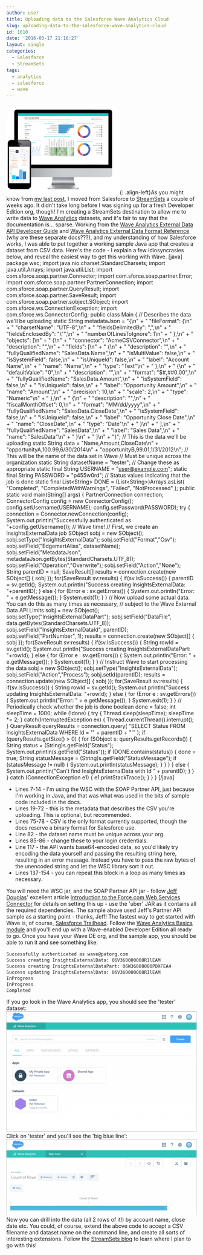 ```yaml
---
author: user
title: Uploading data to the Salesforce Wave Analytics Cloud
slug: uploading-data-to-the-salesforce-wave-analytics-cloud
id: 1610
date: '2016-03-17 21:18:27'
layout: single
categories:
  - Salesforce
  - StreamSets
tags:
  - analytics
  - salesforce
  - wave
---
```


![bi_phoneOverDesktop](images/bi_phoneOverDesktop-300x239.png){: .align-left}As you might know from [my last post](http://blog.superpat.com/2016/03/04/thank-you-for-the-music/), I moved from Salesforce to [StreamSets](https://streamsets.com/) a couple of weeks ago. It didn't take long before I was signing up for a fresh Developer Edition org, though! I'm creating a StreamSets destination to allow me to write data to [Wave Analytics](http://www.salesforce.com/analytics-cloud/overview/) datasets, and it's fair to say that the documentation is... sparse. Working from the [Wave Analytics External Data API Developer Guide](https://developer.salesforce.com/docs/atlas.en-us.bi_dev_guide_ext_data.meta/bi_dev_guide_ext_data/) and [Wave Analytics External Data Format Reference](https://developer.salesforce.com/docs/atlas.en-us.bi_dev_guide_ext_data_format.meta/bi_dev_guide_ext_data_format/) (why are these separate docs???), and my understanding of how Salesforce works, I was able to put together a working sample Java app that creates a dataset from CSV data. Here's the code - I explain a few idiosyncrasies below, and reveal the easiest way to get this working with Wave. [java] package wsc; import java.nio.charset.StandardCharsets; import java.util.Arrays; import java.util.List; import com.sforce.soap.partner.Connector; import com.sforce.soap.partner.Error; import com.sforce.soap.partner.PartnerConnection; import com.sforce.soap.partner.QueryResult; import com.sforce.soap.partner.SaveResult; import com.sforce.soap.partner.sobject.SObject; import com.sforce.ws.ConnectionException; import com.sforce.ws.ConnectorConfig; public class Main { // Describes the data we'll be uploading static String metadataJson = "{\n" + " \"fileFormat\": {\n" + " \"charsetName\": \"UTF-8\",\n" + " \"fieldsDelimitedBy\": \",\",\n" + " \"fieldsEnclosedBy\": \"\\\"\",\n" + " \"numberOfLinesToIgnore\": 1\n" + " },\n" + " \"objects\": [\n" + " {\n" + " \"connector\": \"AcmeCSVConnector\",\n" + " \"description\": \"\",\n" + " \"fields\": [\n" + " {\n" + " \"description\": \"\",\n" + " \"fullyQualifiedName\": \"SalesData.Name\",\n" + " \"isMultiValue\": false,\n" + " \"isSystemField\": false,\n" + " \"isUniqueId\": false,\n" + " \"label\": \"Account Name\",\n" + " \"name\": \"Name\",\n" + " \"type\": \"Text\"\n" + " },\n" + " {\n" + " \"defaultValue\": \"0\",\n" + " \"description\": \"\",\n" + " \"format\": \"$#,##0.00\",\n" + " \"fullyQualifiedName\": \"SalesData.Amount\",\n" + " \"isSystemField\": false,\n" + " \"isUniqueId\": false,\n" + " \"label\": \"Opportunity Amount\",\n" + " \"name\": \"Amount\",\n" + " \"precision\": 10,\n" + " \"scale\": 2,\n" + " \"type\": \"Numeric\"\n" + " },\n" + " {\n" + " \"description\": \"\",\n" + " \"fiscalMonthOffset\": 0,\n" + " \"format\": \"MM/dd/yyyy\",\n" + " \"fullyQualifiedName\": \"SalesData.CloseDate\",\n" + " \"isSystemField\": false,\n" + " \"isUniqueId\": false,\n" + " \"label\": \"Opportunity Close Date\",\n" + " \"name\": \"CloseDate\",\n" + " \"type\": \"Date\"\n" + " }\n" + " ],\n" + " \"fullyQualifiedName\": \"SalesData\",\n" + " \"label\": \"Sales Data\",\n" + " \"name\": \"SalesData\"\n" + " }\n" + " ]\n" + "}"; // This is the data we'll be uploading static String data = "Name,Amount,CloseDate\n" + "opportunityA,100.99,6/30/2014\n" + "opportunityB,99.01,1/31/2012\n"; // This will be the name of the data set in Wave // Must be unique across the organization static String datasetName = "tester"; // Change these as appropriate static final String USERNAME = "user@example.com"; static final String PASSWORD = "p455w0rd"; // Status values indicating that the job is done static final List&lt;String&gt; DONE = (List&lt;String&gt;)Arrays.asList( "Completed", "CompletedWithWarnings", "Failed", "NotProcessed" ); public static void main(String[] args) { PartnerConnection connection; ConnectorConfig config = new ConnectorConfig(); config.setUsername(USERNAME); config.setPassword(PASSWORD); try { connection = Connector.newConnection(config); System.out.println("Successfully authenticated as "+config.getUsername()); // Wave time! // First, we create an InsightsExternalData job SObject sobj = new SObject(); sobj.setType("InsightsExternalData"); sobj.setField("Format","Csv"); sobj.setField("EdgemartAlias", datasetName); sobj.setField("MetadataJson", metadataJson.getBytes(StandardCharsets.UTF_8)); sobj.setField("Operation","Overwrite"); sobj.setField("Action","None"); String parentID = null; SaveResult[] results = connection.create(new SObject[] { sobj }); for(SaveResult sv:results) { if(sv.isSuccess()) { parentID = sv.getId(); System.out.println("Success creating InsightsExternalData: "+parentID); } else { for (Error e : sv.getErrors()) { System.out.println("Error: " + e.getMessage()); } System.exit(1); } } // Now upload some actual data. You can do this as many times as necessary, // subject to the Wave External Data API Limits sobj = new SObject(); sobj.setType("InsightsExternalDataPart"); sobj.setField("DataFile", data.getBytes(StandardCharsets.UTF_8)); sobj.setField("InsightsExternalDataId", parentID); sobj.setField("PartNumber", 1); results = connection.create(new SObject[] { sobj }); for(SaveResult sv:results) { if(sv.isSuccess()) { String rowId = sv.getId(); System.out.println("Success creating InsightsExternalDataPart: "+rowId); } else { for (Error e : sv.getErrors()) { System.out.println("Error: " + e.getMessage()); } System.exit(1); } } // Instruct Wave to start processing the data sobj = new SObject(); sobj.setType("InsightsExternalData"); sobj.setField("Action","Process"); sobj.setId(parentID); results = connection.update(new SObject[] { sobj }); for(SaveResult sv:results) { if(sv.isSuccess()) { String rowId = sv.getId(); System.out.println("Success updating InsightsExternalData: "+rowId); } else { for (Error e : sv.getErrors()) { System.out.println("Error: " + e.getMessage()); } System.exit(1); } } // Periodically check whether the job is done boolean done = false; int sleepTime = 1000; while (!done) { try { Thread.sleep(sleepTime); sleepTime *= 2; } catch(InterruptedException ex) { Thread.currentThread().interrupt(); } QueryResult queryResults = connection.query( "SELECT Status FROM InsightsExternalData WHERE Id = '" + parentID + "'" ); if (queryResults.getSize() &gt; 0) { for (SObject s: queryResults.getRecords()) { String status = (String)s.getField("Status"); System.out.println(s.getField("Status")); if (DONE.contains(status)) { done = true; String statusMessage = (String)s.getField("StatusMessage"); if (statusMessage != null) { System.out.println(statusMessage); } } } } else { System.out.println("Can't find InsightsExternalData with Id " + parentID); } } } catch (ConnectionException e1) { e1.printStackTrace(); } } } [/java]

*   Lines 7-14 - I'm using the WSC with the SOAP Partner API, just because I'm working in Java, and that was what was used in the bits of sample code included in the docs.
*   Lines 19-72 - this is the metadata that describes the CSV you're uploading. This is optional, but recommended.
*   Lines 75-78 - CSV is the only format currently supported, though the docs reserve a binary format for Salesforce use.
*   Line 82 - the dataset name must be unique across your org.
*   Lines 85-86 - change these to your login credentials.
*   Line 117 - the API wants base64-encoded data, so you'd likely try encoding the data yourself and passing the resulting string here, resulting in an error message. Instead you have to pass the raw bytes of the unencoded string and let the WSC library sort it out.
*   Lines 137-154 - you can repeat this block in a loop as many times as necessary.

You will need the WSC jar, and the SOAP Partner API jar - follow [Jeff Douglas](https://twitter.com/jeffdonthemic)' excellent article [Introduction to the Force.com Web Services Connector](https://developer.salesforce.com/page/Introduction_to_the_Force.com_Web_Services_Connector) for details on setting this up - use the 'uber' JAR as it contains all the required dependencies. The sample above used Jeff's Partner API sample as a starting point - thanks, Jeff! The fastest way to get started with Wave is, of course, [Salesforce Trailhead](https://developer.salesforce.com/trailhead/). Follow the [Wave Analytics Basics module](https://developer.salesforce.com/trailhead/en/module/wave_analytics_basics) and you'll end up with a Wave-enabled Developer Edition all ready to go. Once you have your Wave DE org, and the sample app, you should be able to run it and see something like:

```
Successfully authenticated as wave@patorg.com
Success creating InsightsExternalData: 06V360000008RIlEAM
Success creating InsightsExternalDataPart: 06W36000000PDXFEA4
Success updating InsightsExternalData: 06V360000008RIlEAM
InProgress
InProgress
Completed
```

If you go look in the Wave Analytics app, you should see the 'tester' dataset: ![WaveAnalytics](images/WaveAnalytics-1024x646.png) Click on 'tester' and you'll see the 'big blue line': ![TesterDataset](images/TesterDataset-1024x408.png) Now you can drill into the data (all 2 rows of it!) by account name, close date etc. You could, of course, extend the above code to accept a CSV filename and dataset name on the command line, and create all sorts of interesting extensions. Follow the [StreamSets blog](https://streamsets.com/blog/) to learn where I plan to go with this!